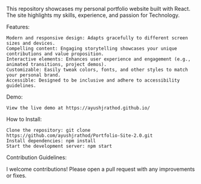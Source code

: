 This repository showcases my personal portfolio website built with React. The site highlights my skills, experience, and passion for Technology.

Features:

    Modern and responsive design: Adapts gracefully to different screen sizes and devices.
    Compelling content: Engaging storytelling showcases your unique contributions and value proposition.
    Interactive elements: Enhances user experience and engagement (e.g., animated transitions, project demos).
    Customizable: Easily tweak colors, fonts, and other styles to match your personal brand.
    Accessible: Designed to be inclusive and adhere to accessibility guidelines.

Demo:

    View the live demo at https://ayushjrathod.github.io/

How to Install:

    Clone the repository: git clone https://github.com/ayushjrathod/Portfolio-Site-2.0.git
    Install dependencies: npm install
    Start the development server: npm start

Contribution Guidelines:

I welcome contributions! Please open a pull request with any improvements or fixes.

